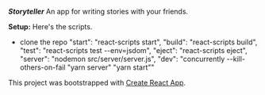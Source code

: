 ***Storyteller***
An app for writing stories with your friends.

**Setup:**
Here's the scripts.
- clone the repo
    "start": "react-scripts start",
    "build": "react-scripts build",
    "test": "react-scripts test --env=jsdom",
    "eject": "react-scripts eject",
    "server": "nodemon src/server/server.js",
    "dev": "concurrently --kill-others-on-fail \"yarn server\" \"yarn start\""

This project was bootstrapped with [Create React App](https://github.com/facebookincubator/create-react-app).
